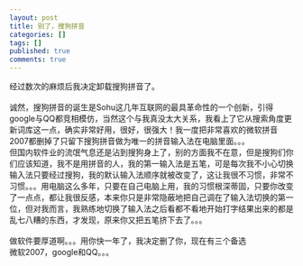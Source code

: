 ```yaml
---
layout: post
title: 别了，搜狗拼音
categories: []
tags: []
published: true
comments: true
---
```

<p>经过数次的麻烦后我决定卸载搜狗拼音了。<br /><br />诚然，搜狗拼音的诞生是Sohu这几年互联网的最具革命性的一个创新，引得google与QQ都竞相模仿，当然这个与我真没太大关系，我看上了它从搜索角度更新词库这一点，确实非常好用，很好，很强大！我一度把非常喜欢的微软拼音2007都删掉了只留下搜狗拼音做为唯一的拼音输入法在电脑里面。。。<br />但国内软件业的流氓气息还是沾到搜狗身上了，别的方面我不在意，但是搜狗们你们应该知道，我不是用拼音的人，我的第一输入法是五笔，可是每次我不小心切换输入法只要经过搜狗，我的默认输入法顺序就被改变了，这让我很不习惯，非常不习惯。。。用电脑这么多年，只要在自己电脑上用，我的习惯根深蒂固，只要你改变了一点点，都让我很反感，本来你只是非常隐蔽地把自己调在了输入法切换的第一位，但对我而言，我熟练地切换了输入法之后看都不看地开始打字结果出来的都是乱七八糟的东西，才发现，原来你又把五笔挤下去了。。。<br /><br />做软件要厚道啊。。。用你快一年了，我决定删了你，现在有三个备选<br />微软2007，google和QQ。。。</p>
